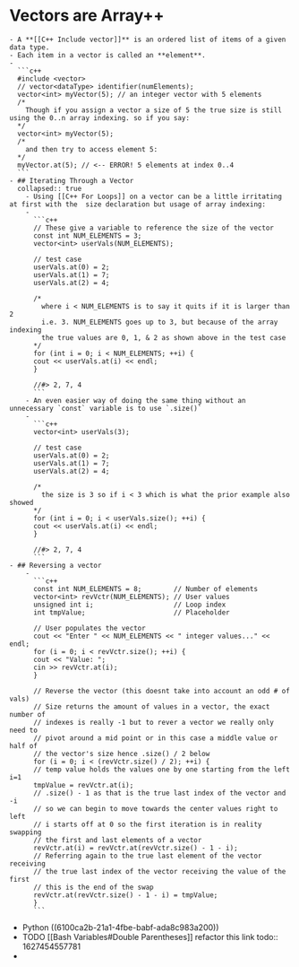 # Vectors are Array++
	- A **[[C++ Include vector]]** is an ordered list of items of a given data type.
	- Each item in a vector is called an **element**.
	-
	  ```c++
	  #include <vector>
	  // vector<dataType> identifier(numElements);
	  vector<int> myVector(5); // an integer vector with 5 elements
	  /*
	  	Though if you assign a vector a size of 5 the true size is still using the 0..n array indexing. so if you say:
	  */
	  vector<int> myVector(5);
	  /*
	  	and then try to access element 5:
	  */
	  myVector.at(5); // <-- ERROR! 5 elements at index 0..4
	  ```
	- ## Iterating Through a Vector
	  collapsed:: true
		- Using [[C++ For Loops]] on a vector can be a little irritating at first with the  size declaration but usage of array indexing:
		-
		  ```c++
		  // These give a variable to reference the size of the vector
		  const int NUM_ELEMENTS = 3;
		  vector<int> userVals(NUM_ELEMENTS);
		  
		  // test case
		  userVals.at(0) = 2;
		  userVals.at(1) = 7;
		  userVals.at(2) = 4;
		  
		  /*
		  	where i < NUM_ELEMENTS is to say it quits if it is larger than 2
		  	i.e. 3. NUM_ELEMENTS goes up to 3, but because of the array indexing
		  	the true values are 0, 1, & 2 as shown above in the test case
		  */
		  for (int i = 0; i < NUM_ELEMENTS; ++i) {
		  cout << userVals.at(i) << endl;
		  }
		  
		  //#> 2, 7, 4
		  ```
		- An even easier way of doing the same thing without an unnecessary `const` variable is to use `.size()`
		-
		  ```c++
		  vector<int> userVals(3);
		  
		  // test case
		  userVals.at(0) = 2;
		  userVals.at(1) = 7;
		  userVals.at(2) = 4;
		  
		  /*
		  	the size is 3 so if i < 3 which is what the prior example also showed
		  */
		  for (int i = 0; i < userVals.size(); ++i) {
		  cout << userVals.at(i) << endl;
		  }
		  
		  //#> 2, 7, 4
		  ```
	- ## Reversing a vector
		-
		  ```c++
		  const int NUM_ELEMENTS = 8;        // Number of elements
		  vector<int> revVctr(NUM_ELEMENTS); // User values
		  unsigned int i;                    // Loop index
		  int tmpValue;                      // Placeholder
		  
		  // User populates the vector
		  cout << "Enter " << NUM_ELEMENTS << " integer values..." << endl;
		  for (i = 0; i < revVctr.size(); ++i) {
		  cout << "Value: ";
		  cin >> revVctr.at(i);
		  }
		  
		  // Reverse the vector (this doesnt take into account an odd # of vals)
		  // Size returns the amount of values in a vector, the exact number of
		  // indexes is really -1 but to rever a vector we really only need to
		  // pivot around a mid point or in this case a middle value or half of
		  // the vector's size hence .size() / 2 below
		  for (i = 0; i < (revVctr.size() / 2); ++i) {
		  // temp value holds the values one by one starting from the left i=1
		  tmpValue = revVctr.at(i);  
		  // .size() - 1 as that is the true last index of the vector and -i
		  // so we can begin to move towards the center values right to left
		  // i starts off at 0 so the first iteration is in reality swapping
		  // the first and last elements of a vector
		  revVctr.at(i) = revVctr.at(revVctr.size() - 1 - i);
		  // Referring again to the true last element of the vector receiving 
		  // the true last index of the vector receiving the value of the first 
		  // this is the end of the swap
		  revVctr.at(revVctr.size() - 1 - i) = tmpValue;
		  }
		  ```
- Python ((6100ca2b-21a1-4fbe-babf-ada8c983a200))
- TODO [[Bash Variables#Double Parentheses]] refactor this link
  todo:: 1627454557781
-